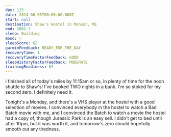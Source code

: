 ```yaml
---
day: 125
date: 2024-08-05T00:00:00.000Z
start: null
destination: Shaw's Hostel in Monson, ME
end: 2082.7
sleep: Building
mood: 🙂
sleepScore: 62
garminFeedback: READY_FOR_THE_DAY
recoveryTime: 1
recoveryTimeFactorFeedback: GOOD
sleepHistoryFactorFeedback: MODERATE
trainingReadiness: 67
---
```

I finished all of today's miles by 11:15am or so, in plenty of time for the noon shuttle to Shaw's! I've booked TWO nights in a bunk. I'm so stoked for my second zero. I definitely need it.

Tonight's a Monday, and there's a VHS player at the hostel with a good selection of movies. I convinced everybody in the hostel to watch a Bad Batch movie with me, and I convinced the Batch to watch a movie the hostel had a copy of, though Jurassic Park is an easy sell. I didn't get to bed until after 10pm, but it was worth it, and tomorrow's zero should hopefully smooth out any tiredness.
